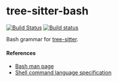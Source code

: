 tree-sitter-bash
================

[![Build Status](https://travis-ci.org/tree-sitter/tree-sitter-bash.svg?branch=master)](https://travis-ci.org/tree-sitter/tree-sitter-bash)
[![Build status](https://ci.appveyor.com/api/projects/status/9mbap95nldligssx/branch/master?svg=true)](https://ci.appveyor.com/project/maxbrunsfeld/tree-sitter-bash/branch/master)

Bash grammar for [tree-sitter](https://github.com/tree-sitter/tree-sitter).

#### References

* [Bash man page](http://man7.org/linux/man-pages/man1/bash.1.html#SHELL_GRAMMAR)
* [Shell command language specification](http://pubs.opengroup.org/onlinepubs/9699919799/utilities/V3_chap02.html)
